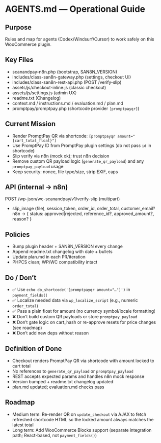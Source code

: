 # AGENTS.md — Operational Guide

## Purpose
Rules and map for agents (Codex/Windsurf/Cursor) to work safely on this WooCommerce plugin.

## Key Files
- scanandpay-n8n.php (bootstrap, SAN8N_VERSION)
- includes/class-san8n-gateway.php (settings, checkout UI)
- includes/class-san8n-rest-api.php (POST /verify-slip)
- assets/js/checkout-inline.js (classic checkout)
- assets/js/settings.js (admin UX)
- readme.txt (Changelog)
- context.md / instructions.md / evaluation.md / plan.md
 - promptpay/promptpay.php (shortcode provider `[promptpayqr]`)

## Current Mission
- Render PromptPay QR via shortcode: `[promptpayqr amount="{cart_total_float}"]`
- Use PromptPay ID from PromptPay plugin settings (do not pass `id` in shortcode)
- Slip verify via n8n (mock ok); trust n8n decision
- Remove custom QR payload logic (`generate_qr_payload`) and any `promptpay_payload` usage
- Keep security: nonce, file type/size, strip EXIF, caps

## API (internal → n8n)
POST /wp-json/wc-scanandpay/v1/verify-slip  (multipart)
- slip_image (file), session_token, order_id, order_total, customer_email?
n8n → { status: approved|rejected, reference_id?, approved_amount?, reason? }

## Policies
- Bump plugin header + SAN8N_VERSION every change
- Append readme.txt changelog with date + bullets
- Update plan.md in each PR/iteration
- PHPCS clean; WP/WC compatibility intact

## Do / Don’t
- ✅ Use `echo do_shortcode('[promptpayqr amount="…"]')` in `payment_fields()`
- ✅ Localize needed data via `wp_localize_script` (e.g., numeric `order_total`)
- ✅ Pass a plain float for amount (no currency symbol/locale formatting)
- ❌ Don’t build custom QR payloads or store `promptpay_payload`
- ❌ Don’t gate logic on cart_hash or re-approve resets for price changes (see roadmap)
- ❌ Don’t add new deps without reason

## Definition of Done
- Checkout renders PromptPay QR via shortcode with amount locked to cart total
- No references to `generate_qr_payload` or `promptpay_payload`
- REST accepts expected params and handles n8n mock response
- Version bumped + readme.txt changelog updated
- plan.md updated; evaluation.md checks pass

## Roadmap
- Medium term: Re-render QR on `update_checkout` via AJAX to fetch refreshed shortcode HTML so the locked amount always matches the latest total
- Long term: Add WooCommerce Blocks support (separate integration path; React-based, not `payment_fields()`)
